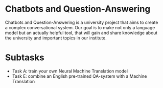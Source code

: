 # Chatbots and Question-Answering
Chatbots and Question-Answering is a university project that aims to create a complex conversational system. Our goal is to make not only a language model but an actually helpful tool, that will gain and share knowledge about the university and important topics in our institute.

# Subtasks
- Task A: train your own Neural Machine Translation model
- Task E: combine an English pre-trained QA-system with a Machine Translation


